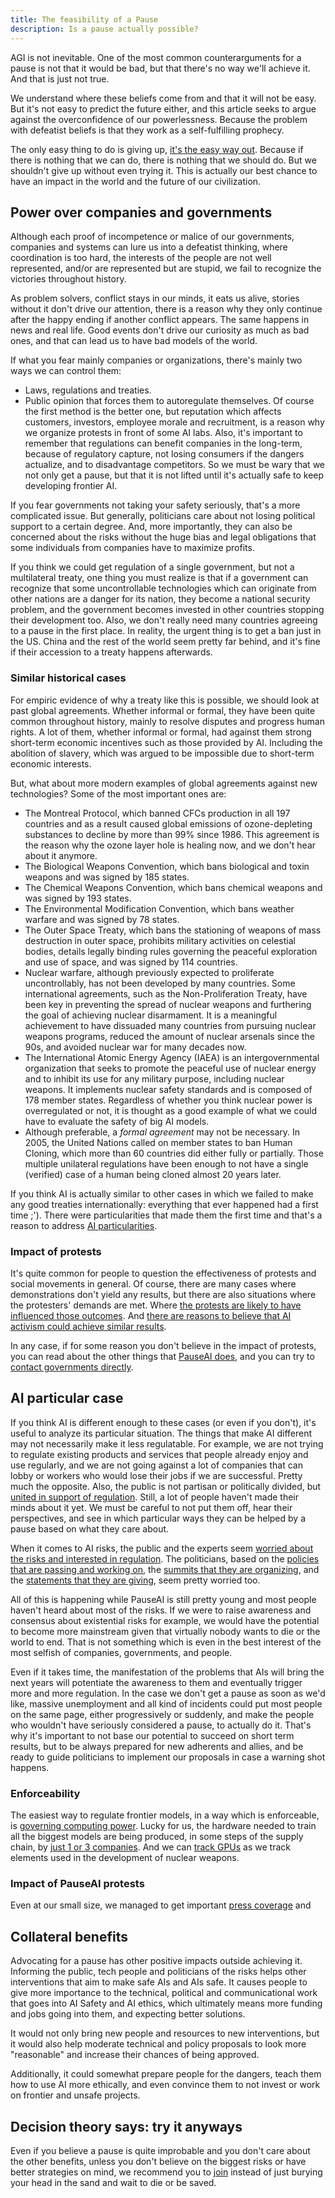 ```yaml
---
title: The feasibility of a Pause
description: Is a pause actually possible?
---
```

<!-- I almost didn't put sources at all, ideally that should change -->

AGI is not inevitable. 
One of the most common counterarguments for a pause is not that it would be bad, but that there's no way we'll achieve it. 
And that is just not true. 

We understand where these beliefs come from and that it will not be easy. 
But it's not easy to predict the future either, and this article seeks to argue against the overconfidence of our powerlessness.
Because the problem with defeatist beliefs is that they work as a self-fulfilling prophecy.

The only easy thing to do is giving up, [it's the easy way out](/psychology-of-x-risk#difficult-to-act-on). 
Because if there is nothing that we can do, there is nothing that we should do. 
But we shouldn't give up without even trying it. 
This is actually our best chance to have an impact in the world and the future of our civilization. 

## Power over companies and governments

Although each proof of incompetence or malice of our governments, companies and systems can lure us into a defeatist thinking, where coordination is too hard, the interests of the people are not well represented, and/or are represented but are stupid, we fail to recognize the victories throughout history.

As problem solvers, conflict stays in our minds, it eats us alive, stories without it don't drive our attention, there is a reason why they only continue after the happy ending if another conflict appears. 
The same happens in news and real life. 
Good events don't drive our curiosity as much as bad ones, and that can lead us to have bad models of the world. 

If what you fear mainly companies or organizations, there's mainly two ways we can control them:
- Laws, regulations and treaties.
- Public opinion that forces them to autoregulate themselves.
Of course the first method is the better one, but reputation which affects customers, investors, employee morale and recruitment, is a reason why we organize protests in front of some AI labs.
Also, it's important to remember that regulations can benefit companies in the long-term, because of regulatory capture, not losing consumers if the dangers actualize, and to disadvantage competitors.
So we must be wary that we not only get a pause, but that it is not lifted until it's actually safe to keep developing frontier AI.

If you fear governments not taking your safety seriously, that's a more complicated issue. 
But generally, politicians care about not losing political support to a certain degree. 
And, more importantly, they can also be concerned about the risks without the huge bias and legal obligations that some individuals from companies have to maximize profits.
<!--Also, foreign states can pressure governments... follow up?-->

If you think we could get regulation of a single government, but not a multilateral treaty, one thing you must realize is that if a government can recognize that some uncontrollable technologies which can originate from other nations are a danger for its nation, they become a national security problem, and the government becomes invested in other countries stopping their development too.
Also, we don't really need many countries agreeing to a pause in the first place. 
In reality, the urgent thing is to get a ban just in the US. 
China and the rest of the world seem pretty far behind, and it's fine if their accession to a treaty happens afterwards.

### Similar historical cases

For empiric evidence of why a treaty like this is possible, we should look at past global agreements.
Whether informal or formal, they have been quite common throughout history, mainly to resolve disputes and progress human rights.
A lot of them, whether informal or formal, had against them strong short-term economic incentives such as those provided by AI.
Including the abolition of slavery, which was argued to be impossible due to short-term economic interests.

But, what about more modern examples of global agreements against new technologies? Some of the most important ones are:
- The Montreal Protocol, which banned CFCs production in all 197 countries and as a result caused global emissions of ozone-depleting substances to decline by more than 99% since 1986. This agreement is the reason why the ozone layer hole is healing now, and we don't hear about it anymore.
- The Biological Weapons Convention, which bans biological and toxin weapons and was signed by 185 states.
- The Chemical Weapons Convention, which bans chemical weapons and was signed by 193 states.
- The Environmental Modification Convention, which bans weather warfare and was signed by 78 states.
- The Outer Space Treaty, which bans the stationing of weapons of mass destruction in outer space, prohibits military activities on celestial bodies, details legally binding rules governing the peaceful exploration and use of space, and was signed by 114 countries.
- Nuclear warfare, although previously expected to proliferate uncontrollably, has not been developed by many countries. Some international agreements, such as the Non-Proliferation Treaty, have been key in preventing the spread of nuclear weapons and furthering the goal of achieving nuclear disarmament. It is a meaningful achievement to have dissuaded many countries from pursuing nuclear weapons programs, reduced the amount of nuclear arsenals since the 90s, and avoided nuclear war for many decades now.
- The International Atomic Energy Agency (IAEA) is an intergovernmental organization that seeks to promote the peaceful use of nuclear energy and to inhibit its use for any military purpose, including nuclear weapons. It implements nuclear safety standards and is composed of 178 member states. Regardless of whether you think nuclear power is overregulated or not, it is thought as a good example of what we could have to evaluate the safety of big AI models.
- Although preferable, a _formal agreement_ may not be necessary. In 2005, the United Nations called on member states to ban Human Cloning, which more than 60 countries did either fully or partially. Those multiple unilateral regulations have been enough to not have a single (verified) case of a human being cloned almost 20 years later.
<!-- Geneva Conventions? They're not really about tech-->

If you think AI is actually similar to other cases in which we failed to make any good treaties internationally: everything that ever happened had a first time ;').
There were particularities that made them the first time and that's a reason to address [AI particularities](#ai-particular-case).

### Impact of protests

It's quite common for people to question the effectiveness of protests and social movements in general.
Of course, there are many cases where demonstrations don't yield any results, but there are also situations where the protesters' demands are met.
Where [the protests are likely to have influenced those outcomes](https://www.socialchangelab.org/_files/ugd/503ba4_052959e2ee8d4924934b7efe3916981e.pdf).
And [there are reasons to believe that AI activism could achieve similar results](https://forum.effectivealtruism.org/posts/WfodoyjePTTuaTjLe/efficacy-of-ai-activism-have-we-ever-said-no).

In any case, if for some reason you don't believe in the impact of protests, you can read about the other things that [PauseAI does](/action), and you can try to [contact governments directly](/lobby-tips).

## AI particular case

If you think AI is different enough to these cases (or even if you don't), it's useful to analyze its particular situation.
The things that make AI different may not necessarily make it less regulatable.
For example, we are not trying to regulate existing products and services that people already enjoy and use regularly, and we are not going against a lot of companies that can lobby or workers who would lose their jobs if we are successful. Pretty much the opposite.
Also, the public is not partisan or politically divided, but [united in support of regulation](https://drive.google.com/file/d/1n0pXDBuIcb01tW4TQdP1Mb5aAiFDvWk0/view).
Still, a lot of people haven't made their minds about it yet. 
We must be careful to not put them off, hear their perspectives, and see in which particular ways they can be helped by a pause based on what they care about.

When it comes to AI risks, the public and the experts seem [worried about the risks and interested in regulation](/polls-and-surveys). 
The politicians, based on the [policies that are passing and working on](https://www.bloomberg.com/news/articles/2024-03-13/regulate-ai-how-us-eu-and-china-are-going-about-it), the [summits that they are organizing](/summit), and the [statements that they are giving](/quotes)<!--we have to finish that page-->, seem pretty worried too.

All of this is happening while PauseAI is still pretty young and most people haven't heard about most of the risks. 
If we were to raise awareness and consensus about existential risks for example, we would have the potential to become more mainstream given that virtually nobody wants to die or the world to end. 
That is not something which is even in the best interest of the most selfish of companies, governments, and people.

Even if it takes time, the manifestation of the problems that AIs will bring the next years will potentiate the awareness to them and eventually trigger more and more regulation. 
In the case we don't get a pause as soon as we'd like, massive unemployment and all kind of incidents could put most people on the same page, either progressively or suddenly, and make the people who wouldn't have seriously considered a pause, to actually do it.
That's why it's important to not base our potential to succeed on short term results, but to be always prepared for new adherents and allies, and be ready to guide politicians to implement our proposals in case a warning shot happens.

### Enforceability

The easiest way to regulate frontier models, in a way which is enforceable, is [governing computing power](https://www.governance.ai/post/computing-power-and-the-governance-of-ai).
Lucky for us, the hardware needed to train all the biggest models are being produced, in some steps of the supply chain, by [just 1 or 3 companies](https://assets-global.website-files.com/614b70a71b9f71c9c240c7a7/65cb86a0341180453f268f38_SpwF1cBT0AS-m_n20TBXzCF6YprIVM4YRb9PMYWURseU1KtVkSAZJ735esGxNenwVO4Q4wlSUP-_MV3E-SEKp4SIgo1-oNe14CeDHtrb3PLXpJMym5qpWEDbXcf3maEi4yQYfQ-3NP7XgUmkO_4Zekw.jpeg).
And we can [track GPUs](https://arxiv.org/abs/2303.11341) as we track elements used in the development of nuclear weapons.

### Impact of PauseAI protests

Even at our small size, we managed to get important [press coverage](/press) and 
<!--add summit stuff. idk how to express our protests as possible causes on the summit mainly because i didn't know about pauseai back then--> 

## Collateral benefits

Advocating for a pause has other positive impacts outside achieving it. 
Informing the public, tech people and politicians of the risks helps other interventions that aim to make safe AIs and AIs safe.
It causes people to give more importance to the technical, political and communicational work that goes into AI Safety and AI ethics, which ultimately means more funding and jobs going into them, and expecting better solutions.

It would not only bring new people and resources to new interventions, but it would also help moderate technical and policy proposals to look more "reasonable" and increase their chances of being approved.
<!--is "proposals" the right term?-->
 
Additionally, it could somewhat prepare people for the dangers, teach them how to use AI more ethically, and even convince them to not invest or work on frontier and unsafe projects.

## Decision theory says: try it anyways

Even if you believe a pause is quite improbable and you don't care about the other benefits, unless you don't believe on the biggest risks or have better strategies on mind, we recommend you to [join](/join) instead of just burying your head in the sand and wait to die or be saved.
<!--inspirational thing? something that ends up in a "we could us your help"?-->
